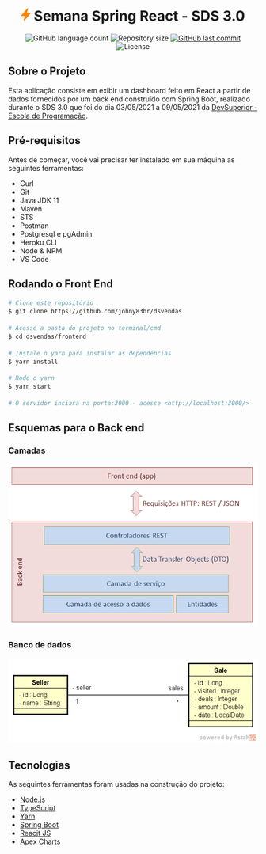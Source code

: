 <h1 align="center">
  <img alt="NextLevelWeek" title="#NextLevelWeek" src="https://raw.githubusercontent.com/devsuperior/bds-assets/main/ds/devsuperior-logo-small.png" /> Semana Spring React - SDS 3.0
</h1>

<p align="center">
  <img alt="GitHub language count" src="https://img.shields.io/github/languages/count/johny83br/dsvendas?color=%2304D361">

  <img alt="Repository size" src="https://img.shields.io/github/repo-size/johny83br/nlw5-nodejs">
  
  <a href="https://github.com/johny83br/nlw5-nodejs/commits/master">
    <img alt="GitHub last commit" src="https://img.shields.io/github/last-commit/johny83br/nlw5-nodejs">
  </a>

  <img alt="License" src="https://img.shields.io/badge/license-MIT-brightgreen">

</p>

## Sobre o Projeto

Esta aplicação consiste em exibir um dashboard feito em React a partir de dados fornecidos por um back end construído com Spring Boot, realizado durante o SDS 3.0 que foi do dia 03/05/2021 a 09/05/2021 da <a href="https://devsuperior.com.br/">DevSuperior - Escola de Programação</a>.

## Pré-requisitos

Antes de começar, você vai precisar ter instalado em sua máquina as seguintes ferramentas:

- Curl
- Git
- Java JDK 11
- Maven
- STS
- Postman
- Postgresql e pgAdmin
- Heroku CLI
- Node & NPM
- VS Code

## Rodando o Front End

```bash
# Clone este repositório
$ git clone https://github.com/johny83br/dsvendas

# Acesse a pasta do projeto no terminal/cmd
$ cd dsvendas/frontend

# Instale o yarn para instalar as dependências
$ yarn install

# Rode o yarn
$ yarn start

# O servidor inciará na porta:3000 - acesse <http://localhost:3000/>
```

## Esquemas para o Back end

### Camadas

<img src="./camadas.png">

### Banco de dados

<img src="./sds3-mc.png">

## Tecnologias

As seguintes ferramentas foram usadas na construção do projeto:

- [Node.js](https://nodejs.org/en/)
- [TypeScript](https://www.typescriptlang.org/)
- [Yarn](https://yarnpkg.com/)
- [Spring Boot](https://spring.io/projects/spring-boot)
- [Reacjt JS](https://pt-br.reactjs.org/)
- [Apex Charts](https://apexcharts.com/)
